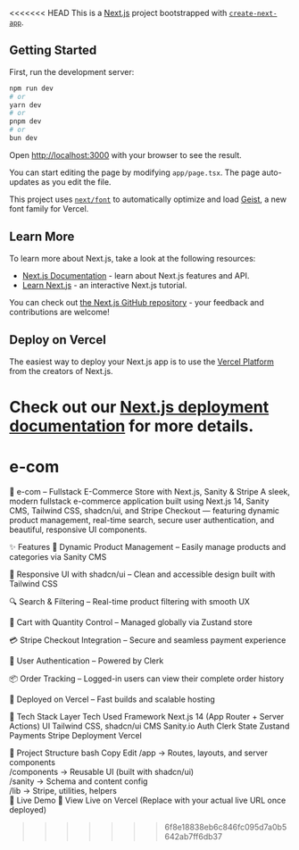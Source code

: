 <<<<<<< HEAD
This is a [Next.js](https://nextjs.org) project bootstrapped with [`create-next-app`](https://nextjs.org/docs/app/api-reference/cli/create-next-app).

## Getting Started

First, run the development server:

```bash
npm run dev
# or
yarn dev
# or
pnpm dev
# or
bun dev
```

Open [http://localhost:3000](http://localhost:3000) with your browser to see the result.

You can start editing the page by modifying `app/page.tsx`. The page auto-updates as you edit the file.

This project uses [`next/font`](https://nextjs.org/docs/app/building-your-application/optimizing/fonts) to automatically optimize and load [Geist](https://vercel.com/font), a new font family for Vercel.

## Learn More

To learn more about Next.js, take a look at the following resources:

- [Next.js Documentation](https://nextjs.org/docs) - learn about Next.js features and API.
- [Learn Next.js](https://nextjs.org/learn) - an interactive Next.js tutorial.

You can check out [the Next.js GitHub repository](https://github.com/vercel/next.js) - your feedback and contributions are welcome!

## Deploy on Vercel

The easiest way to deploy your Next.js app is to use the [Vercel Platform](https://vercel.com/new?utm_medium=default-template&filter=next.js&utm_source=create-next-app&utm_campaign=create-next-app-readme) from the creators of Next.js.

Check out our [Next.js deployment documentation](https://nextjs.org/docs/app/building-your-application/deploying) for more details.
=======
# e-com
🛒 e-com – Fullstack E-Commerce Store with Next.js, Sanity & Stripe
A sleek, modern fullstack e-commerce application built using Next.js 14, Sanity CMS, Tailwind CSS, shadcn/ui, and Stripe Checkout — featuring dynamic product management, real-time search, secure user authentication, and beautiful, responsive UI components.

✨ Features
🔄 Dynamic Product Management – Easily manage products and categories via Sanity CMS

🎨 Responsive UI with shadcn/ui – Clean and accessible design built with Tailwind CSS

🔍 Search & Filtering – Real-time product filtering with smooth UX

🛒 Cart with Quantity Control – Managed globally via Zustand store

💳 Stripe Checkout Integration – Secure and seamless payment experience

👤 User Authentication – Powered by Clerk

📦 Order Tracking – Logged-in users can view their complete order history

🚀 Deployed on Vercel – Fast builds and scalable hosting

🧠 Tech Stack
Layer	Tech Used
Framework	Next.js 14 (App Router + Server Actions)
UI	Tailwind CSS, shadcn/ui
CMS	Sanity.io
Auth	Clerk
State	Zustand
Payments	Stripe
Deployment	Vercel

📁 Project Structure
bash
Copy
Edit
/app        → Routes, layouts, and server components  
/components → Reusable UI (built with shadcn/ui)  
/sanity     → Schema and content config  
/lib        → Stripe, utilities, helpers  
🔗 Live Demo
🔗 View Live on Vercel
(Replace with your actual live URL once deployed)
>>>>>>> 6f8e18838eb6c846fc095d7a0b5642ab7ff6db37
